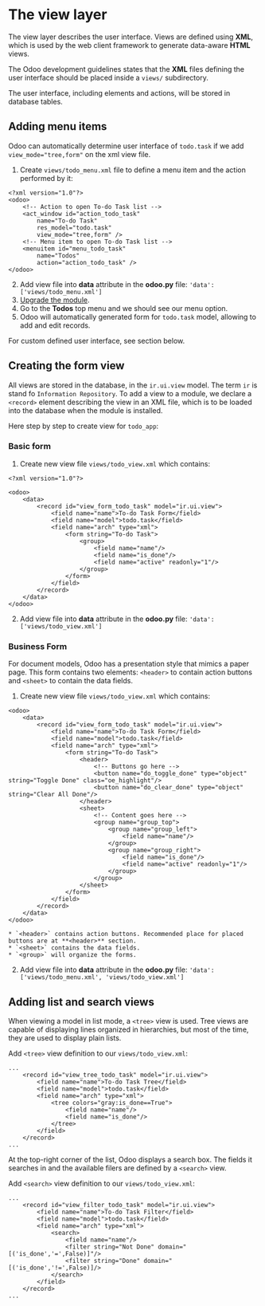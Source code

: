 # The view layer

The view layer describes the user interface. Views are defined using **XML**, which is used by the web client framework to generate data-aware **HTML** views.

The Odoo development guidelines states that the **XML** files defining the user interface should be placed inside a `views/` subdirectory.

The user interface, including elements and actions, will be stored in database tables. 


## Adding menu items

Odoo can automatically determine user interface of `todo.task` if we add `view_mode="tree,form"` on the xml view file.

1. Create `views/todo_menu.xml` file to define a menu item and the action performed by it:
```
<?xml version="1.0"?>
<odoo>
	<!-- Action to open To-do Task list -->
	<act_window id="action_todo_task"
		name="To-do Task"
		res_model="todo.task"
		view_mode="tree,form" />
	<!-- Menu item to open To-do Task list -->
	<menuitem id="menu_todo_task"
		name="Todos"
		action="action_todo_task" />
</odoo>
```
2. Add view file into **data** attribute in the **__odoo__.py** file:
```'data': ['views/todo_menu.xml']```
3. [Upgrade the module](5.essential-concept-and-addons.md#upgrading-the-module).
4. Go to the **Todos** top menu and we should see our menu option.
5. Odoo will automatically generated form for `todo.task` model, allowing to add and edit records.

For custom defined user interface, see section below.


## Creating the form view

All views are stored in the database, in the `ir.ui.view` model. The term `ir` is stand fo `Information Repository`. To add a view to a module, we declare a `<record>` element describing the view in an XML file, which is to be loaded into the database when the module is installed.

Here step by step to create view for `todo_app`:


### Basic form

1. Create new view file `views/todo_view.xml` which contains:
```
<?xml version="1.0"?>

<odoo>
	<data>
		<record id="view_form_todo_task" model="ir.ui.view">
			<field name="name">To-do Task Form</field>
			<field name="model">todo.task</field>
			<field name="arch" type="xml">
				<form string="To-do Task">
					<group>
						<field name="name"/>
						<field name="is_done"/>
						<field name="active" readonly="1"/>
					</group>
				</form>
			</field>
		</record>
	</data>
</odoo>
```
2. Add view file into **data** attribute in the **__odoo__.py** file:
```'data': ['views/todo_view.xml']```


### Business Form

For document models, Odoo has a presentation style that mimics a paper page. This form contains two elements: `<header>` to contain action buttons and `<sheet>` to contain the data fields.

1. Create new view file `views/todo_view.xml` which contains:
```
<odoo>
	<data>
		<record id="view_form_todo_task" model="ir.ui.view">
			<field name="name">To-do Task Form</field>
			<field name="model">todo.task</field>
			<field name="arch" type="xml">
				<form string="To-do Task">
					<header>
						<!-- Buttons go here -->
						<button name="do_toggle_done" type="object" string="Toggle Done" class="oe_highlight"/>
						<button name="do_clear_done" type="object" string="Clear All Done"/>
					</header>
					<sheet>
						<!-- Content goes here -->
						<group name="group_top">
							<group name="group_left">
								<field name="name"/>
							</group>
							<group name="group_right">
								<field name="is_done"/>
								<field name="active" readonly="1"/>
							</group>
						</group>
					</sheet>
				</form>
			</field>
		</record>
	</data>
</odoo>
```
	* `<header>` contains action buttons. Recommended place for placed buttons are at **<header>** section.
	* `<sheet>` contains the data fields.
	* `<group>` will organize the forms.
2. Add view file into **data** attribute in the **__odoo__.py** file:
```'data': ['views/todo_menu.xml', 'views/todo_view.xml']```


## Adding list and search views

When viewing a model in list mode, a `<tree>` view is used. Tree views are capable of displaying lines organized in hierarchies, but most of the time, they are used to display plain lists.

Add `<tree>` view definition to our `views/todo_view.xml`:
```
...
	<record id="view_tree_todo_task" model="ir.ui.view">
		<field name="name">To-do Task Tree</field>
		<field name="model">todo.task</field>
		<field name="arch" type="xml">
			<tree colors="gray:is_done==True">
				<field name="name"/>
				<field name="is_done"/>
			</tree>
		</field>
	</record>
...
```

At the top-right corner of the list, Odoo displays a search box. The fields it searches in and the available filers are defined by a `<search>` view.

Add `<search>` view definition to our `views/todo_view.xml`:
```
...
	<record id="view_filter_todo_task" model="ir.ui.view">
		<field name="name">To-do Task Filter</field>
		<field name="model">todo.task</field>
		<field name="arch" type="xml">
			<search>
				<field name="name"/>
				<filter string="Not Done" domain="[('is_done','=',False)]"/>
				<filter string="Done" domain="[('is_done','!=',False)]/>
			</search>
		</field>
	</record>
...
```
